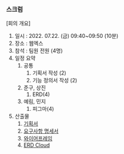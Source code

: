 ### 스크럼

[회의 개요]

1. 일시 : 2022. 07.22. (금) 09:40~09:50 (10분)
2. 장소 : 웹엑스
3. 참석 : 팀원 전원 (4명)
4. 일정 요약 
    1. 공통
        1. 기획서 작성 (2)
        2. 기능 정의서 작성 (2)
    2. 준구, 상진 
        1. ERD(4)
    3. 예림, 민지
        1. 피그마(4)
5. 산출물
    1. [기획서](https://www.notion.so/d84b4aa7551a4811a1538803f1321cf0)
    2. [요구사항 명세서](https://docs.google.com/document/d/1E0kxyUBwerg3NrNNE016bizRPpEj5s00YUgajdq0g1s/edit)
    3. [와이어프레임](https://www.figma.com/file/9zo7rn7HxikOuRkmP7iZy9/E207-%25EB%2588%2584%25EA%25B3%25BC%25EA%25B3%25BC-team-library?node-id=526%3A248&fuid=1118133792428180790) 
    4. [ERD Cloud](https://www.erdcloud.com/d/fj9adz4HAg2kJBc5e) 
